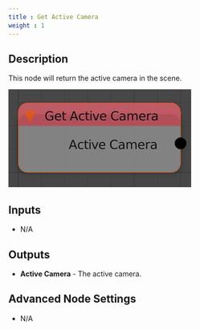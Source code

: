 ```yaml
---
title : Get Active Camera
weight : 1
---
```


## Description

This node will return the active camera in the scene.

![image](get_active_camera_node.png)

## Inputs

- N/A

## Outputs

- **Active Camera** - The active camera.

## Advanced Node Settings

- N/A
